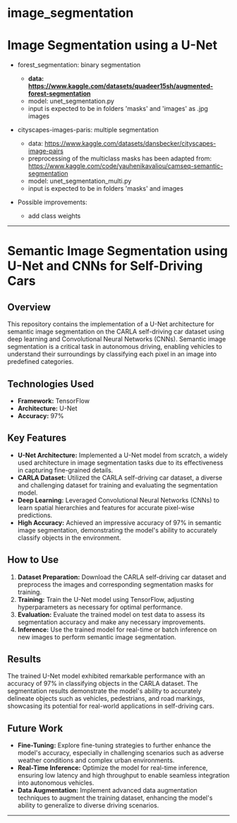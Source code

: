 # image_segmentation

# Image Segmentation using a U-Net

* forest_segmentation: binary segmentation
    * **data: https://www.kaggle.com/datasets/quadeer15sh/augmented-forest-segmentation**
    * model: unet_segmentation.py
    * input is expected to be in folders 'masks' and 'images' as .jpg images

* cityscapes-images-paris: multiple segmentation
    * data: https://www.kaggle.com/datasets/dansbecker/cityscapes-image-pairs
    * preprocessing of the multiclass masks has been adapted from: https://www.kaggle.com/code/yauhenikavaliou/camseq-semantic-segmentation
    * model: unet_segmentation_multi.py
    * input is expected to be in folders 'masks' and images

* Possible improvements:
    * add class weights 
---

# Semantic Image Segmentation using U-Net and CNNs for Self-Driving Cars

## Overview
This repository contains the implementation of a U-Net architecture for semantic image segmentation on the CARLA self-driving car dataset using deep learning and Convolutional Neural Networks (CNNs). Semantic image segmentation is a critical task in autonomous driving, enabling vehicles to understand their surroundings by classifying each pixel in an image into predefined categories.

## Technologies Used
- **Framework:** TensorFlow
- **Architecture:** U-Net
- **Accuracy:** 97%

## Key Features
- **U-Net Architecture:** Implemented a U-Net model from scratch, a widely used architecture in image segmentation tasks due to its effectiveness in capturing fine-grained details.
- **CARLA Dataset:** Utilized the CARLA self-driving car dataset, a diverse and challenging dataset for training and evaluating the segmentation model.
- **Deep Learning:** Leveraged Convolutional Neural Networks (CNNs) to learn spatial hierarchies and features for accurate pixel-wise predictions.
- **High Accuracy:** Achieved an impressive accuracy of 97% in semantic image segmentation, demonstrating the model's ability to accurately classify objects in the environment.

## How to Use
1. **Dataset Preparation:** Download the CARLA self-driving car dataset and preprocess the images and corresponding segmentation masks for training.
2. **Training:** Train the U-Net model using TensorFlow, adjusting hyperparameters as necessary for optimal performance.
3. **Evaluation:** Evaluate the trained model on test data to assess its segmentation accuracy and make any necessary improvements.
4. **Inference:** Use the trained model for real-time or batch inference on new images to perform semantic image segmentation.

## Results
The trained U-Net model exhibited remarkable performance with an accuracy of 97% in classifying objects in the CARLA dataset. The segmentation results demonstrate the model's ability to accurately delineate objects such as vehicles, pedestrians, and road markings, showcasing its potential for real-world applications in self-driving cars.

## Future Work
- **Fine-Tuning:** Explore fine-tuning strategies to further enhance the model's accuracy, especially in challenging scenarios such as adverse weather conditions and complex urban environments.
- **Real-Time Inference:** Optimize the model for real-time inference, ensuring low latency and high throughput to enable seamless integration into autonomous vehicles.
- **Data Augmentation:** Implement advanced data augmentation techniques to augment the training dataset, enhancing the model's ability to generalize to diverse driving scenarios.



---

